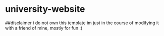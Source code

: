 # university-website

##disclaimer
i do not own this template im just in the course of modifying it with a friend of mine, mostly for fun :)
